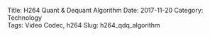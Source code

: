 Title: H264 Quant & Dequant Algorithm
Date: 2017-11-20
Category: Technology  
Tags: Video Codec, h264 
Slug: h264_qdq_algorithm



